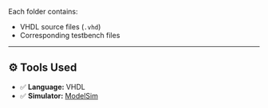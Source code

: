 
Each folder contains:
- VHDL source files (`.vhd`)
- Corresponding testbench files

---

## ⚙️ Tools Used

- ✅ **Language:** VHDL
- ✅ **Simulator:** [ModelSim](https://www.intel.com/content/www/us/en/software/programmable/modelsim/overview.html) 


